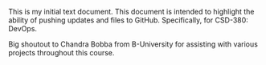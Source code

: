 This is my initial text document. This document is intended to highlight the ability of pushing updates and files to GitHub. Specifically, for CSD-380: DevOps. 

Big shoutout to Chandra Bobba from B-University for assisting with various projects throughout this course. 
